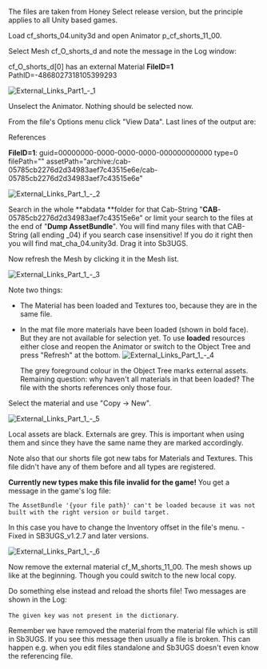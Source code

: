 The files are taken from Honey Select release version, but the principle applies to all Unity based games.


Load cf_shorts_04.unity3d and open Animator p_cf_shorts_11_00.

Select Mesh cf_O_shorts_d and note the message in the Log window:

cf_O_shorts_d[0] has an external Material **FileID=1** PathID=-4868027318105399293

![External_Links_Part1_-_1](https://user-images.githubusercontent.com/104311725/167845444-9e71caa1-43bd-43df-bb3a-2de67ab8d07a.png)

Unselect the Animator. Nothing should be selected now.

From the file's Options menu click "View Data". Last lines of the output are:

References

**FileID=1**: guid=00000000-0000-0000-0000-000000000000 type=0 filePath="" assetPath="archive:/cab-05785cb2276d2d34983aef7c43515e6e/cab-05785cb2276d2d34983aef7c43515e6e"

![External_Links_Part_1_-_2](https://user-images.githubusercontent.com/104311725/167845586-ef8f2dec-8d2a-4d97-b37f-7b6411b82cd2.png)

Search in the whole **abdata **folder for that Cab-String "**CAB**-05785cb2276d2d34983aef7c43515e6e" or limit your search to the files at the end of "**Dump AssetBundle**".
You will find many files with that CAB-String (all ending _04) if you search case insensitive!
If you do it right then you will find mat_cha_04.unity3d. Drag it into Sb3UGS.


Now refresh the Mesh by clicking it in the Mesh list.

![External_Links_Part_1_-_3](https://user-images.githubusercontent.com/104311725/167846105-834967ca-a295-4a1d-b65f-04a839e91e84.png)

Note two things:

* The Material has been loaded and Textures too, because they are in the same file.
* In the mat file more materials have been loaded (shown in bold face). But they are not available for selection yet. To use **loaded** resources either close and reopen the Animator or switch to the Object Tree and press "Refresh" at the bottom.
    ![External_Links_Part_1_-_4](https://user-images.githubusercontent.com/104311725/167846368-05b12898-7ad8-4a52-8d27-7bda134afd2a.png)

     The grey foreground colour in the Object Tree marks external assets. Remaining question: why haven't all materials in that been loaded? The file with the shorts references only those four.

Select the material and use "Copy -> New".

![External_Links_Part_1_-_5](https://user-images.githubusercontent.com/104311725/167846682-8ddf0d99-fbe6-4aee-a829-659b3adcc8de.png)

Local assets are black. Externals are grey. This is important when using them and since they have the same name they are marked accordingly.

Note also that our shorts file got new tabs for Materials and Textures. This file didn't have any of them before and all types are registered.

**Currently new types make this file invalid for the game!** You get a message in the game's log file:

`The AssetBundle '{your file path}' can't be loaded because it was not built with the right version or build target.`

In this case you have to change the Inventory offset in the file's menu. - Fixed in SB3UGS_v1.2.7 and later versions.

![External_Links_Part_1_-_6](https://user-images.githubusercontent.com/104311725/167846898-57122b35-cf84-49d8-b75a-8470b201a4ae.png)

Now remove the external material cf_M_shorts_11_00. The mesh shows up like at the beginning. Though you could switch to the new local copy.

Do something else instead and reload the shorts file! Two messages are shown in the Log: 

`The given key was not present in the dictionary`.

Remember we have removed the material from the material file which is still in Sb3UGS. If you see this message then usually a file is broken. This can happen e.g. when you edit files standalone and Sb3UGS doesn't even know the referencing file.